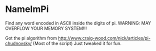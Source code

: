 # NameImPi
Find any word encoded in ASCII inside the digits of pi.
WARNING: MAY OVERFLOW YOUR MEMORY SYSTEM!!!

Got the pi algorithm from http://www.craig-wood.com/nick/articles/pi-chudnovsky/ (Most of the script)
Just tweaked it for fun.
